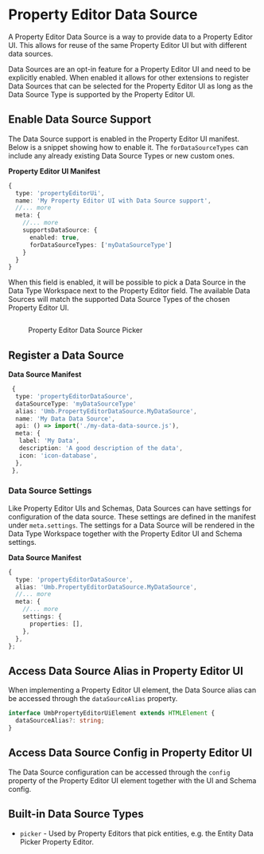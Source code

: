 # Property Editor Data Source

A Property Editor Data Source is a way to provide data to a Property Editor UI. This allows for reuse of the same Property Editor UI but with different data sources.

Data Sources are an opt-in feature for a Property Editor UI and need to be explicitly enabled. When enabled it allows for other extensions to register Data Sources that can be selected for the Property Editor UI as long as the Data Source Type is supported by the Property Editor UI.

## Enable Data Source Support

The Data Source support is enabled in the Property Editor UI manifest. Below is a snippet showing how to enable it. The `forDataSourceTypes` can include any already existing Data Source Types or new custom ones.

**Property Editor UI Manifest**
```typescript
{
  type: 'propertyEditorUi',
  name: 'My Property Editor UI with Data Source support',
  //... more
  meta: {
    //... more
    supportsDataSource: {
      enabled: true,
      forDataSourceTypes: ['myDataSourceType']
    }
  }
}
```

When this field is enabled, it will be possible to pick a Data Source in the Data Type Workspace next to the Property Editor field. The available Data Sources will match the supported Data Source Types of the chosen Property Editor UI.

<figure><img src="../.gitbook/assets/umbraco-docs-data-type-property-editor-data-source.png" alt=""><figcaption><p>Property Editor Data Source Picker</p></figcaption></figure>

## Register a Data Source

**Data Source Manifest**
```typescript
 {
  type: 'propertyEditorDataSource',
  dataSourceType: 'myDataSourceType'
  alias: 'Umb.PropertyEditorDataSource.MyDataSource',
  name: 'My Data Data Source',
  api: () => import('./my-data-data-source.js'),
  meta: {
   label: 'My Data',
   description: 'A good description of the data',
   icon: 'icon-database',
  },
 },
```

### Data Source Settings
Like Property Editor UIs and Schemas, Data Sources can have settings for configuration of the data source. These settings are defined in the manifest under `meta.settings`. The settings for a Data Source will be rendered in the Data Type Workspace together with the Property Editor UI and Schema settings.

**Data Source Manifest**
```typescript
{
  type: 'propertyEditorDataSource',
  alias: 'Umb.PropertyEditorDataSource.MyDataSource',
  //... more
  meta: {
    //... more
    settings: {
      properties: [],
    },
  },
};
```

## Access Data Source Alias in Property Editor UI

When implementing a Property Editor UI element, the Data Source alias can be accessed through the `dataSourceAlias` property.

```typescript
interface UmbPropertyEditorUiElement extends HTMLElement {
  dataSourceAlias?: string;
}
```

## Access Data Source Config in Property Editor UI
The Data Source configuration can be accessed through the `config` property of the Property Editor UI element together with the UI and Schema config.

## Built-in Data Source Types
* `picker` - Used by Property Editors that pick entities, e.g. the Entity Data Picker Property Editor.

